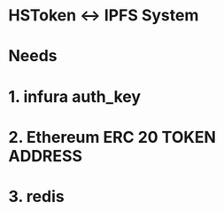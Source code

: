 # HSToken <-> IPFS System

# Needs
# 1. infura auth_key
# 2. Ethereum ERC 20 TOKEN ADDRESS
# 3. redis